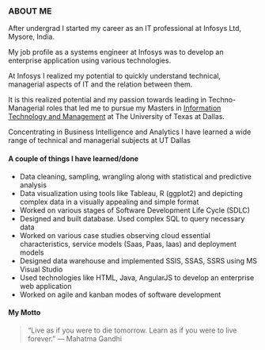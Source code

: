 
### ABOUT ME
After undergrad I started my career as an IT professional at Infosys Ltd, Mysore, India.

My job profile as a systems engineer at Infosys was to develop an enterprise application using various technologies.

At Infosys I realized my potential to quickly understand technical, managerial aspects of IT and the relation between them. 

It is this realized potential and my passion towards leading in Techno-Managerial roles that led me to pursue my Masters in [Information Technology and Management](http://jindal.utdallas.edu/isom/information-systems-programs/ms-information-technology/) at The University of Texas at Dallas. 

Concentrating in Business Intelligence and Analytics I have learned a wide range of technical and managerial subjects at UT Dallas

#### A couple of things I have learned/done


* Data cleaning, sampling, wrangling along with statistical and predictive analysis
* Data visualization using tools like Tableau, R (ggplot2) and depicting complex data in a visually appealing and simple format
* Worked on various stages of Software Development Life Cycle (SDLC)
*  Designed and built database. Used complex SQL to query necessary data
*  Worked on various case studies observing cloud essential characteristics, service models (Saas, Paas, Iaas) and deployment models
*  Designed data warehouse and implemented SSIS, SSAS, SSRS using MS Visual Studio
*  Used technologies like HTML, Java, AngularJS to develop an enterprise web application
*  Worked on agile and kanban modes of software development


#### My Motto

>“Live as if you were to die tomorrow. Learn as if you were to live forever.” 
― Mahatma Gandhi

